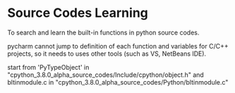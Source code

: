 # Source Codes Learning

To search and learn the built-in functions in python source codes.

pycharm cannot jump to definition of each function and variables for C/C++ projects, so it needs to uses other tools 
(such as VS, NetBeans IDE).

start from 'PyTypeObject' in  "cpython_3.8.0_alpha_source_codes/Include/cpython/object.h" and bltinmodule.c in 
"cpython_3.8.0_alpha_source_codes/Python/bltinmodule.c"

